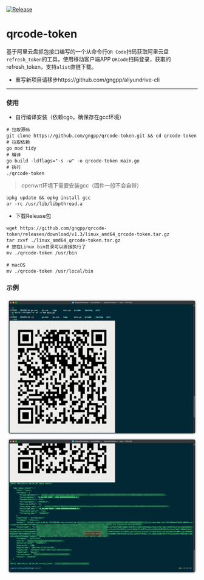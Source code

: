 [![Release](https://github.com/gngpp/qrcode-token/actions/workflows/release.yml/badge.svg)](https://github.com/gngpp/qrcode-token/actions/workflows/release.yml)
# qrcode-token
基于阿里云盘抓包接口编写的一个从命令行`QR Code`扫码获取阿里云盘`refresh_token`的工具，使用移动客户端APP `QRCode`扫码登录，获取的refresh_token，支持`alist`直链下载。

- 重写新项目请移步https://github.com/gngpp/aliyundrive-cli
-----

### 使用
- 自行编译安装（依赖cgo，确保存在gcc环境）
```shell
# 拉取源码
git clone https://github.com/gngpp/qrcode-token.git && cd qrcode-token
# 拉取依赖
go mod tidy
# 编译
go build -ldflags="-s -w" -o qrcode-token main.go
# 执行
./qrcode-token
```
> openwrt环境下需要安装gcc（固件一般不会自带）
```shell
opkg update && opkg install gcc
ar -rc /usr/lib/libpthread.a
```

- 下载Release包
```shell
wget https://github.com/gngpp/qrcode-token/releases/download/v1.3/linux_amd64_qrcode-token.tar.gz
tar zxvf ./linux_amd64_qrcode-token.tar.gz
# 放在Linux bin目录可以直接执行了
mv ./qrcode-token /usr/bin

# macOS
mv ./qrcode-token /usr/local/bin
```

### 示例

<img src="img/img1.png"/>
<img src="img/img2.png"/>

